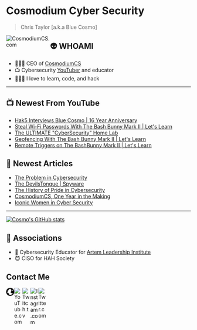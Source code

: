 # Cosmodium Cyber Security
> Chris Taylor [a.k.a Blue Cosmo]

[<img align="left" alt="CosmodiumCS.com" width="120px" src="https://static.wixstatic.com/media/1a48ab_c140d7ec1edc4c44aeb9bca9ce00cc3e~mv2.png/v1/fill/w_1308,h_1308,al_c,q_95/1a48ab_c140d7ec1edc4c44aeb9bca9ce00cc3e~mv2.webp"/>][website]

## 👽 WHOAMI
- 👨🏽‍💼 CEO of [CosmodiumCS][website]
- 📺 Cybersecurity [YouTuber][youtube] and educator
- 👨🏽‍💻 I love to learn, code, and hack

---
## 📺 Newest From YouTube
<!-- YOUTUBE:START -->
- [Hak5 Interviews Blue Cosmo | 16 Year Anniversary](https://www.youtube.com/watch?v=RBMiHYWh78k)
- [Steal Wi-Fi Passwords With The Bash Bunny Mark II | Let's Learn](https://www.youtube.com/watch?v=1gjFCdT9-J8)
- [The ULTIMATE "CyberSecurity" Home Lab](https://www.youtube.com/watch?v=fnn8GontQts)
- [Geofencing With The Bash Bunny Mark II | Let's Learn](https://www.youtube.com/watch?v=F-HFpXHNj7g)
- [Remote Triggers on The BashBunny Mark II | Let's Learn](https://www.youtube.com/watch?v=w5M8TL3DR08)
<!-- YOUTUBE:END -->

## 📗 Newest Articles
<!-- BLOG-POST-LIST:START -->
- [The Problem in Cybersecurity](https://www.cosmodiumcs.com/post/the-problem-in-cybersecurity)
- [The DevilsTongue | Spyware](https://www.cosmodiumcs.com/post/the-devilstongue-spyware)
- [The History of Pride in Cybersecurity](https://www.cosmodiumcs.com/post/the-history-of-pride-in-cybersecurity)
- [CosmodiumCS, One Year in the Making](https://www.cosmodiumcs.com/post/cosmodiumcs-one-year-in-the-making)
- [Iconic Women in Cyber Security](https://www.cosmodiumcs.com/post/iconic-women-in-cyber-security)
<!-- BLOG-POST-LIST:END -->
---

[![Cosmo's GitHub stats](https://github-readme-stats.vercel.app/api?username=CosmodiumCS)](https://github.com/anuraghazra/github-readme-stats)

## 🤝 Associations
- 🏫 Cybersecurity Educator for [Artem Leadership Institute](https://www.artemleaders.com/)
- 😈 CISO for HAH Society

## Contact Me
[<img align="left" alt="CosmodiumCS.com" width="22px" src="https://raw.githubusercontent.com/iconic/open-iconic/master/svg/globe.svg"/>][website]
[<img align="left" alt="YouTube.com" width="22px" src="https://cdn.jsdelivr.net/npm/simple-icons@v3/icons/youtube.svg"/>][youtube]
[<img align="left" alt="Twitch.tv" width="22px" src="https://cdn.jsdelivr.net/npm/simple-icons@v3/icons/twitch.svg"/>][twitch]
[<img align="left" alt="Instagram.com" width="22px" src="https://cdn.jsdelivr.net/npm/simple-icons@v3/icons/instagram.svg"/>][instagram]
[<img align="left" alt="Twitter.com" width="22px" src="https://cdn.jsdelivr.net/npm/simple-icons@v3/icons/twitter.svg"/>][twitter]

[website]: https://www.cosmodiumcs.com
[youtube]: https://www.youtube.com/c/CosmodiumCS
[twitch]: https://www.twitch.tv/cosmodiumcs
[instagram]: https://www.instagram.com/cosmodium.cs/
[twitter]: https://www.twitter.com/CosmodiumCS
